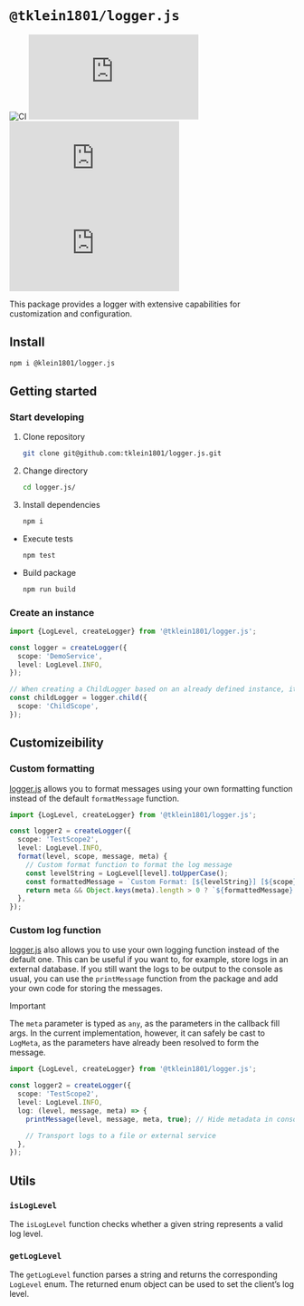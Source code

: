 # `@tklein1801/logger.js`

![CI](https://ci.tools.tklein.it/api/v1/teams/main/pipelines/logger.js/badge)
![NPM Version](https://img.shields.io/npm/v/%40tklein1801%2Flogger.js)
![NPM License](https://img.shields.io/npm/l/%40tklein1801%2Flogger.js)
![NPM Last Update](https://img.shields.io/npm/last-update/%40tklein1801%2Flogger.js)

This package provides a logger with extensive capabilities for customization and configuration.

## Install

```bash
npm i @klein1801/logger.js
```

## Getting started

### Start developing

1. Clone repository

   ```bash
   git clone git@github.com:tklein1801/logger.js.git
   ```

2. Change directory

   ```bash
   cd logger.js/
   ```

3. Install dependencies

   ```bash
   npm i
   ```

- Execute tests

  ```bash
  npm test
  ```

- Build package

  ```bash
  npm run build
  ```

### Create an instance

```typescript
import {LogLevel, createLogger} from '@tklein1801/logger.js';

const logger = createLogger({
  scope: 'DemoService',
  level: LogLevel.INFO,
});

// When creating a ChildLogger based on an already defined instance, it inherits all options set in the parent instance. These options can still be overridden when creating the child.
const childLogger = logger.child({
  scope: 'ChildScope',
});
```

## Customizeibility

### Custom formatting

[logger.js](https://www.npmjs.com/package/@tklein1801/logger.js) allows you to format messages using your own formatting function instead of the default `formatMessage` function.

```typescript
import {LogLevel, createLogger} from '@tklein1801/logger.js';

const logger2 = createLogger({
  scope: 'TestScope2',
  level: LogLevel.INFO,
  format(level, scope, message, meta) {
    // Custom format function to format the log message
    const levelString = LogLevel[level].toUpperCase();
    const formattedMessage = `Custom Format: [${levelString}] [${scope}] ${message}`;
    return meta && Object.keys(meta).length > 0 ? `${formattedMessage} ${JSON.stringify(meta)}` : formattedMessage;
  },
});
```

### Custom log function

[logger.js](https://www.npmjs.com/package/@tklein1801/logger.js) also allows you to use your own logging function instead of the default one. This can be useful if you want to, for example, store logs in an external database.
If you still want the logs to be output to the console as usual, you can use the `printMessage` function from the package and add your own code for storing the messages.

> [!IMPORTANT]
> The `meta` parameter is typed as `any`, as the parameters in the callback fill args. In the current implementation, however, it can safely be cast to `LogMeta`, as the parameters have already been resolved to form the message.

```typescript
import {LogLevel, createLogger} from '@tklein1801/logger.js';

const logger2 = createLogger({
  scope: 'TestScope2',
  level: LogLevel.INFO,
  log: (level, message, meta) => {
    printMessage(level, message, meta, true); // Hide metadata in console output

    // Transport logs to a file or external service
  },
});
```

## Utils

### `isLogLevel`

The `isLogLevel` function checks whether a given string represents a valid log level.

### `getLogLevel`

The `getLogLevel` function parses a string and returns the corresponding `LogLevel` enum. The returned enum object can be used to set the client’s log level.

